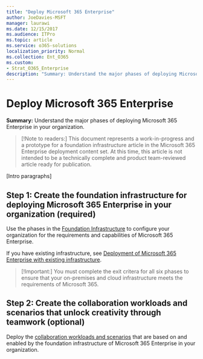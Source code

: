 ```yaml
---
title: "Deploy Microsoft 365 Enterprise"
author: JoeDavies-MSFT
manager: laurawi
ms.date: 12/15/2017
ms.audience: ITPro
ms.topic: article
ms.service: o365-solutions
localization_priority: Normal
ms.collection: Ent_O365
ms.custom:
- Strat_O365_Enterprise
description: "Summary: Understand the major phases of deploying Microsoft 365 Enterprise in your organization."
---
```


# Deploy Microsoft 365 Enterprise

**Summary:** Understand the major phases of deploying Microsoft 365 Enterprise in your organization.

>[!Note to readers:] 
> This document represents a work-in-progress and a prototype for a foundation infrastructure article in the Microsoft 365 Enterprise deployment content set. At this time, this article is not intended to be a technically complete and product team-reviewed article ready for publication. 

[Intro paragraphs]

## Step 1: Create the foundation infrastructure for deploying Microsoft 365 Enterprise in your organization (required)

Use the phases in the [Foundation Infrastructure](deploy-foundation-infrastructure.md) to configure your organization for the requirements and capabilities of Microsoft 365 Enterprise.

If you have existing infrastructure, see [Deployment of Microsoft 365 Enterprise with existing infrastructure](deploy-with-existing-infrastructure.md).

>[!Important:] 
> You must complete the exit critera for all six phases to ensure that your on-premises and cloud infrastructure meets the requirements of Microsoft 365.

## Step 2: Create the collaboration workloads and scenarios that unlock creativity through teamwork (optional)

Deploy the [collaboration workloads and scenarios](collaboration-workloads.md) that are based on and enabled by the foundation infrastructure of Microsoft 365 Enterprise in your organization.
